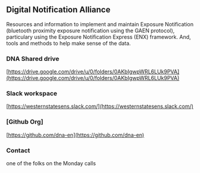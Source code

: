 ## Digital Notification Alliance

Resources and information to implement and maintain Exposure Notification (bluetooth proximity exposure notification using the GAEN protocol), particulary using the Exposure Notification Express (ENX) framework.  And, tools and methods to help make sense of the data.

### DNA Shared drive 
[https://drive.google.com/drive/u/0/folders/0AKbIgwpWRL6LUk9PVA](https://drive.google.com/drive/u/0/folders/0AKbIgwpWRL6LUk9PVA)

### Slack workspace
[https://westernstatesens.slack.com/](https://westernstatesens.slack.com/)


### [Github Org] 
[https://github.com/dna-en](https://github.com/dna-en)

### Contact

one of the folks on the Monday calls
